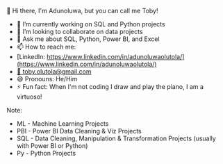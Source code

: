   👋 Hi there, I'm Adunoluwa, but you can call me Toby! 

- 🌱 I’m currently working on SQL and Python projects
- 👯 I’m looking to collaborate on data projects
- 💬 Ask me about SQL, Python, Power BI, and Excel
- 📫 How to reach me: 
- [LinkedIn: https://www.linkedin.com/in/adunoluwaolutola/](https://www.linkedin.com/in/adunoluwaolutola/)
- [📧 toby.olutola@gmail.com](mailto:toby.olutola@gmail.com)
- 😄 Pronouns: He/Him
- ⚡ Fun fact: When I'm not coding I draw and play the piano, I am a virtuoso!

Note:
- ML - Machine Learning Projects
- PBI - Power BI Data Cleaning & Viz Projects
- SQL - Data Cleaning, Manipulation & Transformation Projects (usually with Power BI or Python)
- Py - Python Projects
